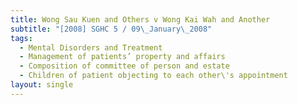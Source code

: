 ```yaml
---
title: Wong Sau Kuen and Others v Wong Kai Wah and Another
subtitle: "[2008] SGHC 5 / 09\_January\_2008"
tags:
  - Mental Disorders and Treatment
  - Management of patients’ property and affairs
  - Composition of committee of person and estate
  - Children of patient objecting to each other\'s appointment
layout: single
---
```


